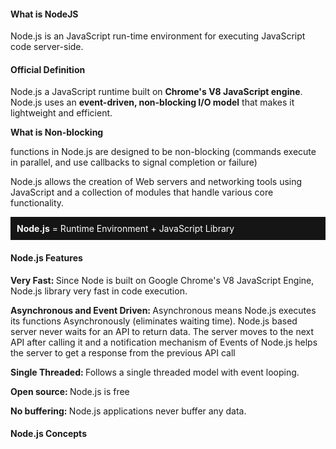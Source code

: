 <h4>What is NodeJS</h4>
<p>Node.js is an JavaScript run-time environment for executing JavaScript code server-side.</p>
<h4>Official Definition</h4>
<p>Node.js a JavaScript runtime built on <b>Chrome's V8 JavaScript engine</b>. Node.js uses an <b>event-driven, non-blocking I/O model</b> that makes it lightweight and efficient. </p>
<p><b>What is Non-blocking</b></p>
<p>functions in Node.js are designed to be non-blocking (commands execute in parallel, and use callbacks to signal completion or failure)
<p> Node.js allows the creation of Web servers and networking tools using JavaScript and a collection of modules that handle various core functionality.</p>
<p class="card" style="background-color: #151515;color: white;padding: 10px;">
	<b>Node.js</b> = Runtime Environment + JavaScript Library 
</p>
<h4>Node.js Features</h4>
<p><b>Very Fast: </b> Since Node is built on Google Chrome's V8 JavaScript Engine, Node.js library very fast in code execution.   </p>
<p><b>Asynchronous and Event Driven: </b>Asynchronous means Node.js executes its functions Asynchronously (eliminates waiting time). Node.js based server never waits for an API to return data. The server moves to the next API after calling it and a notification mechanism of Events of Node.js helps the server to get a response from the previous API call</p>
<p><b>Single Threaded: </b> Follows a single threaded model with event looping.</p>
<p><b>Open source: </b> Node.js is free</p>
<p><b>No buffering: </b>Node.js applications never buffer any data.</p>
<h4>Node.js Concepts</h4>

<!-- ![nodejsConcepts](https://github.com/pioneercoders/pc-tutorials/blob/master/node-js/images/nodejsConcepts.png) -->

